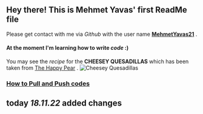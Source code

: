 ## Hey there! This is **Mehmet Yavas'** first ReadMe file

Please get contact with me via _Github_ with the user name **[MehmetYavas21](https://github.com/MehmetYavas21)** .

#### At the moment I'm learning how to write _code_ :)

You may see the _recipe_ for the **CHEESEY QUESADILLAS** which has been taken from [The Happy Pear](https://thehappypear.ie/creamy-pumpkin-cheese-quesadillas/) .
![Cheesey Quesadillas](https://thehappypear.ie/wp-content/uploads/2022/10/Screenshot-2022-10-09-at-16.22.38.png)

### [How to Pull and Push codes](https://docs.github.com/en/pull-requests/collaborating-with-pull-requests/proposing-changes-to-your-work-with-pull-requests/creating-a-pull-request)

## **today** _18.11.22_ added changes
